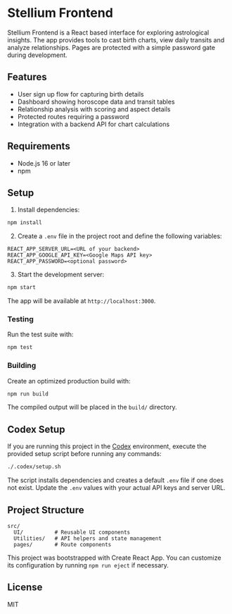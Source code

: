 # Stellium Frontend

Stellium Frontend is a React based interface for exploring astrological insights. The app provides tools to cast birth charts, view daily transits and analyze relationships. Pages are protected with a simple password gate during development.

## Features

- User sign up flow for capturing birth details
- Dashboard showing horoscope data and transit tables
- Relationship analysis with scoring and aspect details
- Protected routes requiring a password
- Integration with a backend API for chart calculations

## Requirements

- Node.js 16 or later
- npm

## Setup

1. Install dependencies:

```bash
npm install
```

2. Create a `.env` file in the project root and define the following variables:

```
REACT_APP_SERVER_URL=<URL of your backend>
REACT_APP_GOOGLE_API_KEY=<Google Maps API key>
REACT_APP_PASSWORD=<optional password>
```

3. Start the development server:

```bash
npm start
```

The app will be available at `http://localhost:3000`.

### Testing

Run the test suite with:

```bash
npm test
```

### Building

Create an optimized production build with:

```bash
npm run build
```

The compiled output will be placed in the `build/` directory.

## Codex Setup

If you are running this project in the [Codex](https://github.com/oxidic/codex) environment,
execute the provided setup script before running any commands:

```bash
./.codex/setup.sh
```

The script installs dependencies and creates a default `.env` file if one does not
exist. Update the `.env` values with your actual API keys and server URL.

## Project Structure

```
src/
  UI/          # Reusable UI components
  Utilities/   # API helpers and state management
  pages/       # Route components
```

This project was bootstrapped with Create React App. You can customize its configuration by running `npm run eject` if necessary.

## License

MIT
